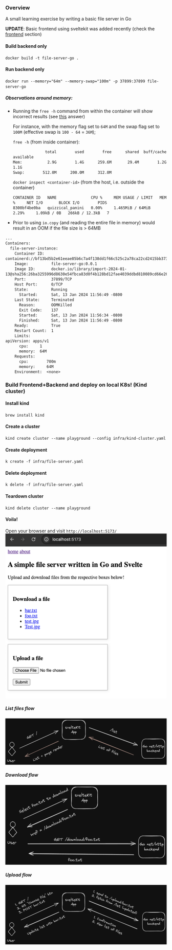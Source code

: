 ### Overview
A small learning exercise by writing a basic file server in Go

**UPDATE**: Basic frontend using sveltekit was added recently (check the [frontend](#frontend) section)

#### Build backend only
`docker build -t file-server-go .`

#### Run backend only
`docker run --memory="64m" --memory-swap="100m" -p 37899:37899 file-server-go`

##### Observations around memory:
- Running the `free -h` command from within the container will show incorrect results (see [this](https://stackoverflow.com/a/72185762/768020) answer)
    
    For instance, with the memory flag set to `64M` and the swap flag set to `100M` (effective swap is `100 - 64` = `36M`);

    `free -h` (from inside container):
    ```
                  total        used        free      shared  buff/cache   available
    Mem:           2.9G        1.4G      259.6M       29.4M        1.2G        1.1G
    Swap:        512.0M      200.0M      312.0M
    ```

    `docker inspect <container-id>` (from the host, i.e. outside the container)
    ```
    CONTAINER ID   NAME               CPU %     MEM USAGE / LIMIT   MEM %     NET I/O       BLOCK I/O        PIDS
    8300bf4be0ba   quizzical_panini   0.00%     1.465MiB / 64MiB    2.29%     1.09kB / 0B   266kB / 12.3kB   7
    ```

- Prior to using `io.copy` (and reading the entire file in memory) would result in an OOM if the file size is > 64MB
```
...
Containers:
  file-server-instance:
    Container ID:   containerd://bf13bd5b2e61eeae85b6c7a4f138dd1f66c525c2a78ca22cd2415bb373349c92
    Image:          file-server-go:0.0.1
    Image ID:       docker.io/library/import-2024-01-13@sha256:26ba3255996d8630e54fbca83d0f4b128bd12fae4039ddbd810089cd66e26507
    Port:           37899/TCP
    Host Port:      0/TCP
    State:          Running
      Started:      Sat, 13 Jan 2024 11:56:49 -0800
    Last State:     Terminated
      Reason:       OOMKilled
      Exit Code:    137
      Started:      Sat, 13 Jan 2024 11:56:34 -0800
      Finished:     Sat, 13 Jan 2024 11:56:49 -0800
    Ready:          True
    Restart Count:  1
    Limits:
apiVersion: apps/v1
      cpu:     1
      memory:  64M
    Requests:
      cpu:        700m
      memory:     64M
    Environment:  <none>
```

### Build Frontend+Backend and deploy on local K8s! (Kind cluster)

#### Install kind
`brew install kind`

#### Create a cluster
`kind create cluster --name playground --config infra/kind-cluster.yaml`

#### Create deployment
`k create -f infra/file-server.yaml`

#### Delete deployment
`k delete -f infra/file-server.yaml`

#### Teardown cluster
`kind delete cluster --name playground`

#### Voila!
Open your browser and visit `http://localhost:5173/`
![alt text](Homepage.png "Homepage GUI")

##### List files flow
![alt text](diagram-list.png "List all files")

##### Download flow
![alt text](diagram-download.png "Download file")

##### Upload flow
![alt text](diagram-upload.png "Upload file")